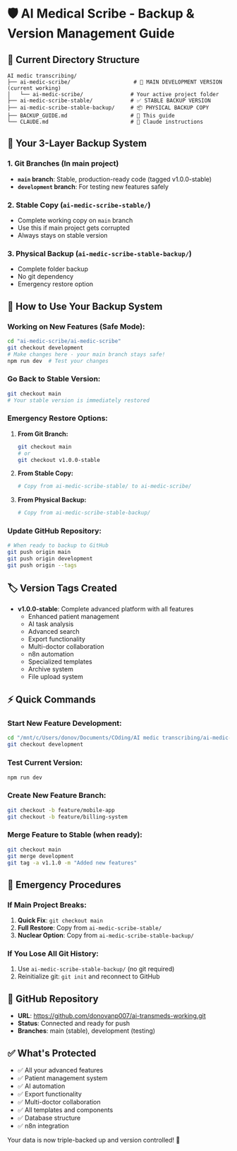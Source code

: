 # 🛡️ AI Medical Scribe - Backup & Version Management Guide

## 📁 Current Directory Structure

```
AI medic transcribing/
├── ai-medic-scribe/                    # 🔄 MAIN DEVELOPMENT VERSION (current working)
│   └── ai-medic-scribe/               # Your active project folder
├── ai-medic-scribe-stable/            # ✅ STABLE BACKUP VERSION 
├── ai-medic-scribe-stable-backup/     # 📦 PHYSICAL BACKUP COPY
├── BACKUP_GUIDE.md                    # 📖 This guide
└── CLAUDE.md                          # 🤖 Claude instructions
```

## 🎯 Your 3-Layer Backup System

### 1. **Git Branches** (In main project)
- **`main` branch**: Stable, production-ready code (tagged v1.0.0-stable)
- **`development` branch**: For testing new features safely

### 2. **Stable Copy** (`ai-medic-scribe-stable/`)
- Complete working copy on `main` branch
- Use this if main project gets corrupted
- Always stays on stable version

### 3. **Physical Backup** (`ai-medic-scribe-stable-backup/`)
- Complete folder backup
- No git dependency
- Emergency restore option

## 🔄 How to Use Your Backup System

### **Working on New Features (Safe Mode):**
```bash
cd "ai-medic-scribe/ai-medic-scribe"
git checkout development
# Make changes here - your main branch stays safe!
npm run dev  # Test your changes
```

### **Go Back to Stable Version:**
```bash
git checkout main
# Your stable version is immediately restored
```

### **Emergency Restore Options:**
1. **From Git Branch:**
   ```bash
   git checkout main
   # or
   git checkout v1.0.0-stable
   ```

2. **From Stable Copy:**
   ```bash
   # Copy from ai-medic-scribe-stable/ to ai-medic-scribe/
   ```

3. **From Physical Backup:**
   ```bash
   # Copy from ai-medic-scribe-stable-backup/
   ```

### **Update GitHub Repository:**
```bash
# When ready to backup to GitHub
git push origin main
git push origin development
git push origin --tags
```

## 🏷️ Version Tags Created
- **v1.0.0-stable**: Complete advanced platform with all features
  - Enhanced patient management
  - AI task analysis
  - Advanced search
  - Export functionality
  - Multi-doctor collaboration
  - n8n automation
  - Specialized templates
  - Archive system
  - File upload system

## ⚡ Quick Commands

### **Start New Feature Development:**
```bash
cd "/mnt/c/Users/donov/Documents/COding/AI medic transcribing/ai-medic-scribe/ai-medic-scribe"
git checkout development
```

### **Test Current Version:**
```bash
npm run dev
```

### **Create New Feature Branch:**
```bash
git checkout -b feature/mobile-app
git checkout -b feature/billing-system
```

### **Merge Feature to Stable (when ready):**
```bash
git checkout main
git merge development
git tag -a v1.1.0 -m "Added new features"
```

## 🚨 Emergency Procedures

### **If Main Project Breaks:**
1. **Quick Fix**: `git checkout main`
2. **Full Restore**: Copy from `ai-medic-scribe-stable/`
3. **Nuclear Option**: Copy from `ai-medic-scribe-stable-backup/`

### **If You Lose All Git History:**
1. Use `ai-medic-scribe-stable-backup/` (no git required)
2. Reinitialize git: `git init` and reconnect to GitHub

## 📡 GitHub Repository
- **URL**: https://github.com/donovanp007/ai-transmeds-working.git
- **Status**: Connected and ready for push
- **Branches**: main (stable), development (testing)

## ✅ What's Protected
- ✅ All your advanced features
- ✅ Patient management system
- ✅ AI automation
- ✅ Export functionality
- ✅ Multi-doctor collaboration
- ✅ All templates and components
- ✅ Database structure
- ✅ n8n integration

Your data is now triple-backed up and version controlled! 🎉